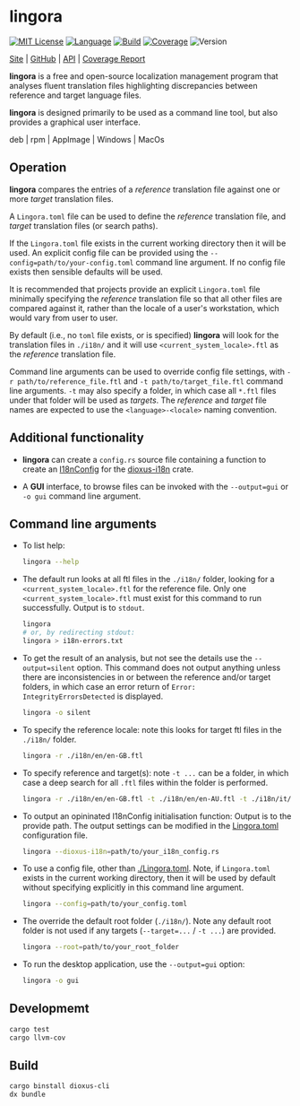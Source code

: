 # lingora

[![MIT License](https://img.shields.io/github/license/nigeleke/lingora?style=plastic)](https://github.com/nigeleke/lingora/blob/master/LICENSE)
[![Language](https://img.shields.io/badge/language-Rust-blue.svg?style=plastic)](https://www.rust-lang.org/)
[![Build](https://img.shields.io/github/actions/workflow/status/nigeleke/lingora/acceptance.yml?style=plastic)](https://github.com/nigeleke/lingora/actions/workflows/acceptance.yml)
[![Coverage](https://img.shields.io/codecov/c/github/nigeleke/lingora?style=plastic)](https://codecov.io/gh/nigeleke/lingora)
![Version](https://img.shields.io/github/v/tag/nigeleke/lingora?style=plastic)

  [Site](https://nigeleke.github.io/lingora) \| [GitHub](https://github.com/nigeleke/lingora) \| [API](https://nigeleke.github.io/lingora/api/lingora/index.html) \| [Coverage Report](https://nigeleke.github.io/lingora/coverage/index.html)

__lingora__ is a free and open-source localization management program that analyses
fluent translation files highlighting discrepancies between reference and target
language files.

__lingora__ is designed primarily to be used as a command line tool, but also provides
a graphical user interface.

  deb \| rpm \| AppImage \| Windows \| MacOs

## Operation

__lingora__ compares the entries of a _reference_ translation file against one or more _target_ translation files.

A `Lingora.toml` file can be used to define the _reference_ translation file, and _target_ translation files (or search
paths).

If the `Lingora.toml` file exists in the current working directory then it will be used. An explicit config
file can be provided using the `--config=path/to/your-config.toml` command line argument. If no config file exists
then sensible defaults will be used.

It is recommended that projects provide an explicit `Lingora.toml` file minimally specifying the _reference_ translation
file so that all other files are compared against it, rather than the locale of a user's workstation, which would
vary from user to user.

By default (i.e., no `toml` file exists, or is specified) __lingora__ will look for the translation files in `./i18n/`
and it will use `<current_system_locale>.ftl` as the _reference_ translation file.

Command line arguments can be used to override config file settings, with `-r path/to/reference_file.ftl` and
`-t path/to/target_file.ftl` command line arguments. `-t` may also specify a folder, in which case all `*.ftl`
files under that folder will be used as _targets_. The _reference_ and _target_ file names are expected to use the `<language>-<locale>`
naming convention.

## Additional functionality

* __lingora__ can create a `config.rs` source file containing a function to create an [I18nConfig](https://docs.rs/dioxus-i18n/0.4.2/dioxus_i18n/use_i18n/struct.I18nConfig.html)
  for the [dioxus-i18n](https://crates.io/crates/dioxus-i18n/) crate.

* A __GUI__ interface, to browse files can be invoked with the `--output=gui` or `-o gui` command line argument.

## Command line arguments

* To list help:
  ```bash
  lingora --help
  ```

* The default run looks at all ftl files in the `./i18n/` folder, looking for a `<current_system_locale>.ftl` for the reference file.
  Only one `<current_system_locale>.ftl` must exist for this command to run successfully. Output is to `stdout`.
  ```bash
  lingora
  # or, by redirecting stdout:
  lingora > i18n-errors.txt
  ```

* To get the result of an analysis, but not see the details use the `--output=silent` option.  This command does not output anything
  unless there are inconsistencies in or between the reference and/or target folders, in which case an error return of
  `Error: IntegrityErrorsDetected` is displayed.
  ```bash
  lingora -o silent
  ```

* To specify the reference locale: note this looks for target ftl files in the `./i18n/` folder.
  ```bash
  lingora -r ./i18n/en/en-GB.ftl
  ```

* To specify reference and target(s): note `-t ...` can be a folder, in which case a deep search for all `.ftl` files within the folder is performed.
  ```bash
  lingora -r ./i18n/en/en-GB.ftl -t ./i18n/en/en-AU.ftl -t ./i18n/it/it.ftl
  ```

* To output an opininated I18nConfig initialisation function: Output is to the provide path.
  The output settings can be modified in the [Lingora.toml](src/config/default_lingora.toml) configuration file.
  ```bash
  lingora --dioxus-i18n=path/to/your_i18n_config.rs
  ```

* To use a config file, other than [./Lingora.toml](src/config/default_lingora.toml). Note, if `Lingora.toml` exists
  in the current working directory, then it will be used by default without specifying explicitly in this
  command line argument.
  ```bash
  lingora --config=path/to/your_config.toml
  ```

* The override the default root folder (`./i18n/`). Note any default root folder is
  not used if any targets (`--target=...` / `-t ...`) are provided.
  ```bash
  lingora --root=path/to/your_root_folder
  ```

* To run the desktop application, use the `--output=gui` option:
  ```bash
  lingora -o gui
  ```

## Developmemt

```bash
cargo test
cargo llvm-cov
```

## Build

```bash
cargo binstall dioxus-cli
dx bundle
```
